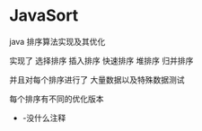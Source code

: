 # JavaSort
java 排序算法实现及其优化



实现了  选择排序 插入排序  快速排序 堆排序 归并排序

并且对每个排序进行了 大量数据以及特殊数据测试

每个排序有不同的优化版本

- -没什么注释
